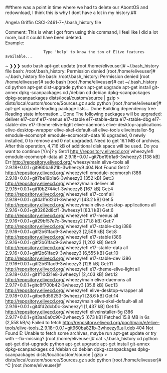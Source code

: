 ##there was a point in time where we had to delete our AbontOS and redownload, I think this is why I dont have a lot in my history.##

Angela Griffin 
CSCI-2461-7~/.bash_history file 
 
Comment: This is what I got from using this command, I feel like I did a lot more, but it could have been deleted.  
Example:  
 
                     Type 'help' to know the ton of Elive features available... 
~ ❯❯❯ sudo bash apt-get update 
[root /home/eliveuser]# ~/.bash_history file 
bash: /root/.bash_history: Permission denied 
[root /home/eliveuser]# ~/.bash_history file 
bash: /root/.bash_history: Permission denied 
[root /home/eliveuser]# sudo bash 
[root /home/eliveuser]# cat ~/.bash_history 
cd python 
apt-get dist-upgrade 
python 
apt-get upgrade 
apt-get install git-annex 
dpkg-scanpackages 
cd /debian 
cd debian 
dpkg-scanpackages 
dpkg-scanpackages dists/local/custom/source | gzip > dists/local/custom/source/Sources.gz 
sudo python 
[root /home/eliveuser]# apt-get upgrade 
Reading package lists... Done 
Building dependency tree 
Reading state information... Done 
The following packages will be upgraded: 
  deliver e17-conf e17-menus e17-stable e17-stable-data e17-stable-dbg 
  e17-stable-dev e17-theme-elive-light elive-daemons 
  elive-desktop-applications elive-desktop-wrapper elive-skel-default-all 
  elive-tools eliveinstaller-5g emodule-ecomorph emodule-ecomorph-data 
16 upgraded, 0 newly installed, 0 to remove and 0 not upgraded. 
Need to get 16.1 MB of archives. 
After this operation, 4,716 kB of additional disk space will be used. 
Do you want to continue [Y/n]? y 
Get:1 http://repository.elivecd.org/ wheezy/efl emodule-ecomorph-data all 2.9.18+0.0.1+git7be19b1a6-3wheezy3 [138 kB] 
Err http://repository.elivecd.org/ wheezy/main elive-tools all 2.9.18+0.0.1+git960ba821b-3wheezy9 
  404  Not Found 
Get:2 http://repository.elivecd.org/ wheezy/efl emodule-ecomorph i386 2.9.18+0.0.1+git7be19b1a6-3wheezy3 [352 kB] 
Get:3 http://repository.elivecd.org/ wheezy/main deliver all 2.9.15+0.0.1+git10b2744ef-3wheezy8 [167 kB] 
Get:4 http://repository.elivecd.org/ wheezy/efl e17-conf all 2.9.18+0.0.1+git4a1fe32d1-3wheezy1 [43.2 kB] 
Get:5 http://repository.elivecd.org/ wheezy/main elive-desktop-applications all 2.9.16+0.0.1+git3262d8cf1-3wheezy1 [83.1 kB] 
Get:6 http://repository.elivecd.org/ wheezy/efl e17-menus all 2.9.16+0.0.1+git29bf57e7c-3wheezy2 [71.8 kB] 
Get:7 http://repository.elivecd.org/ wheezy/efl e17-stable-dbg i386 2.9.16+0.0.1+gitf2b61fac9-3wheezy3 [2,508 kB] 
Get:8 http://repository.elivecd.org/ wheezy/efl e17-stable i386 2.9.16+0.0.1+gitf2b61fac9-3wheezy3 [1,202 kB] 
Get:9 http://repository.elivecd.org/ wheezy/efl e17-stable-data all 2.9.16+0.0.1+gitf2b61fac9-3wheezy3 [6,555 kB] 
Get:10 http://repository.elivecd.org/ wheezy/efl e17-stable-dev i386 2.9.16+0.0.1+gitf2b61fac9-3wheezy3 [128 kB] 
Get:11 http://repository.elivecd.org/ wheezy/efl e17-theme-elive-light all 2.9.18+0.0.1+git1f10d21e8-3wheezy1 [2,403 kB] 
Get:12 http://repository.elivecd.org/ wheezy/main elive-daemons all 2.9.17+0.0.1+gitc8f700b42-3wheezy3 [35.8 kB] 
Get:13 http://repository.elivecd.org/ wheezy/efl elive-desktop-wrapper all 2.9.18+0.0.1+gitbe9d56253-3wheezy1 [28.6 kB] 
Get:14 http://repository.elivecd.org/ wheezy/main elive-skel-default-all all 2.9.16+0.0.1+git4fd2dcb0c-3wheezy1 [1,437 kB] 
Get:15 http://repository.elivecd.org/ wheezy/efl eliveinstaller-5g i386 2.9.17+0.0.1+git3aa0a0c90-3wheezy5 [673 kB] 
Fetched 15.8 MB in 6s (2,558 kB/s) 
Failed to fetch http://repository.elivecd.org/pool/main/e/elive-tools/elive-tools_2.9.18+0.0.1+git960ba821b-3wheezy9_all.deb  404  Not Found 
E: Unable to fetch some archives, maybe run apt-get update or try with --fix-missing? 
[root /home/eliveuser]# cat ~/.bash_history 
cd python 
apt-get dist-upgrade 
python 
apt-get upgrade 
apt-get install git-annex 
dpkg-scanpackages 
cd /debian 
cd debian 
dpkg-scanpackages 
dpkg-scanpackages dists/local/custom/source | gzip > dists/local/custom/source/Sources.gz 
sudo python 
[root /home/eliveuser]# ^C 
[root /home/eliveuser]# 
